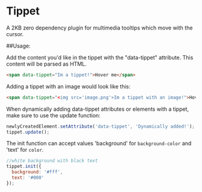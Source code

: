 # Tippet

A 2KB zero dependency plugin for multimedia tooltips which move with the cursor.

##Usage:

Add the content you'd like in the tippet with the "data-tippet" attribute. This content will be parsed as HTML.

```html
<span data-tippet="Im a tippet!">Hover me</span>
```


Adding a tippet with an image would look like this:

```html
<span data-tippet="<img src='image.png'>Im a tippet with an image!">Hover me</span>
```


When dynamically adding data-tippet attributes or elements with a tippet, make sure to use the update function:

```js
newlyCreatedElement.setAttribute('data-tippet', 'Dynamically added!');
tippet.update();
```

The init function can accept values 'background' for `background-color` and 'text' for `color`. 

```js
//white background with black text
tippet.init({
  background: '#fff',
  text: '#000'
});
```
